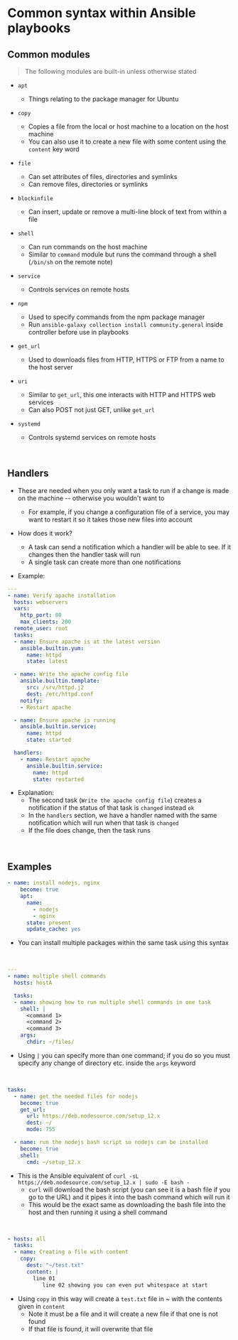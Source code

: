 # Common syntax within Ansible playbooks

## Common modules
> The following modules are built-in unless otherwise stated

- `apt`
    - Things relating to the package manager for Ubuntu

- `copy`
    - Copies a file from the local or host machine to a location on the host machine
    - You can also use it to create a new file with some content using the `content` key word

- `file`
    - Can set attributes of files, directories and symlinks
    - Can remove files, directories or symlinks

- `blockinfile`
    - Can insert, update or remove a multi-line block of text from within a file

- `shell`
    - Can run commands on the host machine
    - Similar to `command` module but runs the command through a shell (`/bin/sh` on the remote note)

- `service`
    - Controls services on remote hosts

- `npm`
   - Used to specify commands from the npm package manager
   - Run `ansible-galaxy collection install community.general` inside controller before use in playbooks

- `get_url`
    - Used to downloads files from HTTP, HTTPS or FTP from a name to the host server

- `uri`
  - Similar to `get_url`, this one interacts with HTTP and HTTPS web services
  - Can also POST not just GET, unlike `get_url`

- `systemd`
  - Controls systemd services on remote hosts

<br>

## Handlers

- These are needed when you only want a task to run if a change is made on the machine -- otherwise you wouldn't want to
    - For example, if you change a configuration file of a service, you may want to restart it so it takes those new files into account

- How does it work?
    - A task can send a notification which a handler will be able to see. If it changes then the handler task will run
    - A single task can create more than one notifications

- Example:
```yaml
---
- name: Verify apache installation
  hosts: webservers
  vars:
    http_port: 80
    max_clients: 200
  remote_user: root
  tasks:
  - name: Ensure apache is at the latest version
    ansible.builtin.yum:
      name: httpd
      state: latest

  - name: Write the apache config file
    ansible.builtin.template:
      src: /srv/httpd.j2
      dest: /etc/httpd.conf
    notify:
    - Restart apache

  - name: Ensure apache is running
    ansible.builtin.service:
      name: httpd
      state: started

  handlers:
    - name: Restart apache
      ansible.builtin.service:
        name: httpd
        state: restarted
```
- Explanation:
    - The second task (`Write the apache config file`) creates a notification if the status of that task is `changed` instead `ok`
    - In the `handlers` section, we have a handler named with the same notification which will run when that task is `changed`
    - If the file does change, then the task runs


<br>

## Examples
```yaml
- name: install nodejs, nginx
    become: true
    apt:
      name: 
        - nodejs
        - nginx
      state: present
      update_cache: yes
```
- You can install multiple packages within the same task using this syntax

<br>

```yaml
---
- name: multiple shell commands
  hosts: hostA

  tasks:
  - name: showing how to run multiple shell commands in one task
    shell: |
      <command 1>
      <command 2>
      <command 3>
    args:
      chdir: ~/files/
```

- Using `|` you can specify more than one command; if you do so you must specify any change of directory etc. inside the `args` keyword

<br>

```yaml
tasks:
  - name: get the needed files for nodejs
    become: true
    get_url:
      url: https://deb.nodesource.com/setup_12.x
      dest: ~/
      mode: 755

  - name: run the nodejs bash script so nodejs can be installed
    become: true
    shell:
      cmd: ~/setup_12.x
```
- This is the Ansible equivalent of `curl -sL https://deb.nodesource.com/setup_12.x | sudo -E bash -`
    - `curl` will download the bash script (you can see it is a bash file if you go to the URL) and it pipes it into the bash command which will run it
    - This would be the exact same as downloading the bash file into the host and then running it using a shell command

<br>

```yaml
- hosts: all
  tasks:
  - name: Creating a file with content
    copy:
      dest: "~/test.txt"
      content: |
        line 01
           line 02 showing you can even put whitespace at start
```

- Using `copy` in this way will create a `test.txt` file in ~ with the contents given in `content`
  - Note it must be a file and it will create a new file if that one is not found
  - If that file is found, it will overwrite that file